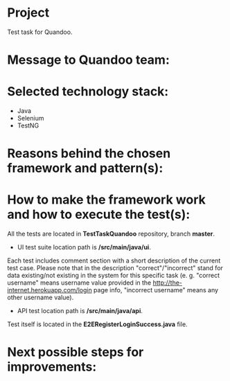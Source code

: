 # Project
Test task for Quandoo.

# **Message to Quandoo team:**

# **Selected technology stack:**

- Java
- Selenium
- TestNG

# **Reasons behind the chosen framework and pattern(s):**

# **How to make the framework work and how to execute the test(s):**

All the tests are located in **TestTaskQuandoo** repository, branch **master**.

- UI test suite location path is **/src/main/java/ui**.

Each test includes comment section with a short description of the current test case. Please note that in the description "correct"/"incorrect" stand for data existing/not existing in the system for this specific task (e. g. "correct username" means username value provided in the http://the-internet.herokuapp.com/login page info, "incorrect username" means any other username value).
- API test location path is **/src/main/java/api**.

Test itself is located in the **E2ERegisterLoginSuccess.java** file.

# **Next possible steps for improvements:**
